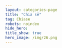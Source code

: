 ```yaml
---
layout: categories-page
title: "Chia sẻ"
tag: Chiase
robots: noindex
hide_hero: 
title_show: true
hero_image: /img/26.png 
---
```

